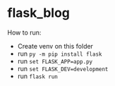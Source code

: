 # flask_blog

How to run:
- Create venv on this folder
- run `py -m pip install flask`
- run `set FLASK_APP=app.py`
- run `set FLASK_DEV=development`
- run `flask run`
